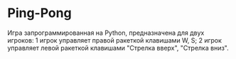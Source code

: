 # Ping-Pong
Игра запрограммированная на Python, предназначена для двух игроков: 1 игрок управляет правой ракеткой клавишами W, S; 2 игрок управляет левой ракеткой клавишами "Стрелка вверх", "Стрелка вниз".
